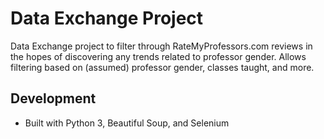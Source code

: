 # Data Exchange Project

Data Exchange project to filter through RateMyProfessors.com reviews in the hopes of discovering any trends related to professor gender. Allows filtering based on (assumed) professor gender, classes taught, and more.

## Development

- Built with Python 3, Beautiful Soup, and Selenium
